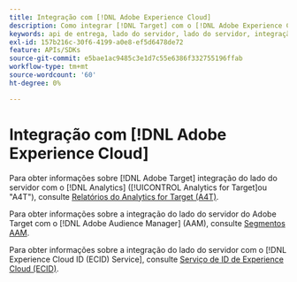 ```yaml
---
title: Integração com [!DNL Adobe Experience Cloud]
description: Como integrar [!DNL Target] com o [!DNL Adobe Experience Cloud]?
keywords: api de entrega, lado do servidor, lado do servidor, integração, a4t
exl-id: 157b216c-30f6-4199-a0e8-ef5d6478de72
feature: APIs/SDKs
source-git-commit: e5bae1ac9485c3e1d7c55e6386f332755196ffab
workflow-type: tm+mt
source-wordcount: '60'
ht-degree: 0%

---
```


# Integração com [!DNL Adobe Experience Cloud]

Para obter informações sobre [!DNL Adobe Target] integração do lado do servidor com o [!DNL Analytics] ([!UICONTROL Analytics for Target]ou &quot;A4T&quot;), consulte [Relatórios do Analytics for Target (A4T)](/help/dev/implement/server-side/sdk-guides/integration-with-experience-cloud/a4t-reporting.md).

Para obter informações sobre a integração do lado do servidor do Adobe Target com o [!DNL Adobe Audience Manager] (AAM), consulte [Segmentos AAM](/help/dev/implement/server-side/sdk-guides/integration-with-experience-cloud/aam-segments.md).

Para obter informações sobre a integração do lado do servidor com o [!DNL Experience Cloud ID (ECID) Service], consulte [Serviço de ID de Experience Cloud (ECID)](/help/dev/implement/server-side/sdk-guides/integration-with-experience-cloud/ecid.md).
